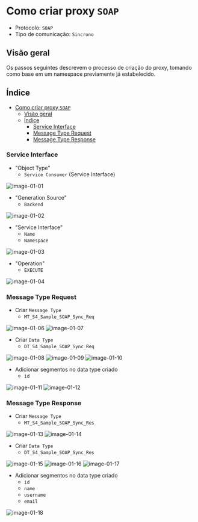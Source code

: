 # Como criar proxy `SOAP`

- Protocolo: `SOAP`
- Tipo de comunicação: `Sincrono`

## Visão geral

Os passos seguintes descrevem o processo de criação do proxy, tomando como base em um namespace previamente já estabelecido.


## Índice

- [Como criar proxy `SOAP`](#como-criar-proxy-soap)
  - [Visão geral](#visão-geral)
  - [Índice](#índice)
    - [Service Interface](#service-interface)
    - [Message Type Request](#message-type-request)
    - [Message Type Response](#message-type-response)


### Service Interface

- "Object Type"
  - `Service Consumer` (Service Interface)

![image-01-01](.images/como-criar-proxy-soap-sync/img-01-01.png)

- "Generation Source"
  - `Backend`

![image-01-02](.images/como-criar-proxy-soap-sync/img-01-02.png)

- "Service Interface"
  - `Name`
  - `Namespace`

![image-01-03](.images/como-criar-proxy-soap-sync/img-01-03.png)

- "Operation"
  - `EXECUTE`
 
![image-01-04](.images/como-criar-proxy-soap-sync/img-01-04.png)
<!-- ![image-01-05](.images/como-criar-proxy-soap-sync/img-01-05.png) -->


### Message Type Request

- Criar `Message Type`
  - `MT_S4_Sample_SOAP_Sync_Req`

![image-01-06](.images/como-criar-proxy-soap-sync/img-01-06.png)
![image-01-07](.images/como-criar-proxy-soap-sync/img-01-07.png)

- Criar `Data Type`
  - `DT_S4_Sample_SOAP_Sync_Req`

![image-01-08](.images/como-criar-proxy-soap-sync/img-01-08.png)
![image-01-09](.images/como-criar-proxy-soap-sync/img-01-09.png)
![image-01-10](.images/como-criar-proxy-soap-sync/img-01-10.png)

- Adicionar segmentos no data type criado
  - `id`

![image-01-11](.images/como-criar-proxy-soap-sync/img-01-11.png)
![image-01-12](.images/como-criar-proxy-soap-sync/img-01-12.png)


### Message Type Response

- Criar `Message Type`
  - `MT_S4_Sample_SOAP_Sync_Res`

![image-01-13](.images/como-criar-proxy-soap-sync/img-01-13.png)
![image-01-14](.images/como-criar-proxy-soap-sync/img-01-14.png)

- Criar `Data Type`
  - `DT_S4_Sample_SOAP_Sync_Res`

![image-01-15](.images/como-criar-proxy-soap-sync/img-01-15.png)
![image-01-16](.images/como-criar-proxy-soap-sync/img-01-16.png)
![image-01-17](.images/como-criar-proxy-soap-sync/img-01-17.png)

- Adicionar segmentos no data type criado
  - `id`
  - `name`
  - `username`
  - `email`

![image-01-18](.images/como-criar-proxy-soap-sync/img-01-18.png)